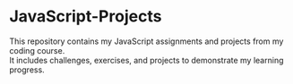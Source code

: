 # JavaScript-Projects
This repository contains my JavaScript assignments and projects from my coding course.  
It includes challenges, exercises, and projects to demonstrate my learning progress.

